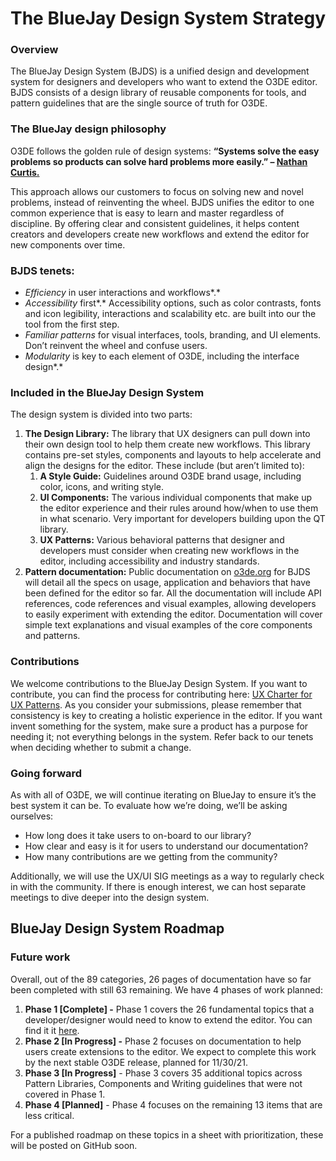 # The BlueJay Design System Strategy

### **Overview**

The BlueJay Design System (BJDS) is a unified design and development system for designers and developers who want to extend the O3DE editor. BJDS consists of a design library of reusable components for tools, and pattern guidelines that are the single source of truth for O3DE.

### **The BlueJay design philosophy**

O3DE follows the golden rule of design systems: 
**“Systems solve the easy problems so products can solve hard problems more easily.” – [Nathan Curtis.](https://medium.com/eightshapes-llc/principles-of-designing-systems-294ee45dcf81)**

This approach allows our customers to focus on solving new and novel problems, instead of reinventing the wheel. BJDS unifies the editor to one common experience that is easy to learn and master regardless of discipline. By offering clear and consistent guidelines, it helps content creators and developers create new workflows and extend the editor for new components over time.

### **BJDS tenets:**

* *Efficiency* in user interactions and workflows*.*
* *Accessibility* first*.* Accessibility options, such as color contrasts, fonts and icon legibility, interactions and scalability etc. are built into our the tool from the first step.
* *Familiar patterns* for visual interfaces, tools, branding, and UI elements. Don’t reinvent the wheel and confuse users.
* *Modularity* is key to each element of O3DE, including the interface design*.* 

### **Included in the BlueJay Design System**

The design system is divided into two parts:

1. **The Design Library:** The library that UX designers can pull down into their own design tool to help them create new workflows. This library contains pre-set styles, components and layouts to help accelerate and align the designs for the editor.  These include (but aren’t limited to):
    1. **A Style Guide:** Guidelines around O3DE brand usage, including color, icons, and writing style.
    2. **UI Components:** The various individual components that make up the editor experience and their rules around how/when to use them in what scenario. Very important for developers building upon the QT library.
    3. **UX Patterns:** Various behavioral patterns that designer and developers must consider when creating new workflows in the editor, including accessibility and industry standards.
2. **Pattern documentation:** Public documentation on [o3de.org](https://o3de.org/docs/tools-ui/) for BJDS will detail all the specs on usage, application and behaviors that have been defined for the editor so far. All the documentation will include API references, code references and visual examples, allowing developers to easily experiment with extending the editor. Documentation will cover simple text explanations and visual examples of the core components and patterns.

### **Contributions**

We welcome contributions to the BlueJay Design System. If you want to contribute, you can find the process for contributing here: [UX Charter for UX Patterns](https://github.com/o3de/sig-ui-ux/blob/main/governance/UX%20Patterns%20for%20O3DE.md). As you consider your submissions, please remember that consistency is key to creating a holistic experience in the editor. If you want invent something for the system, make sure a product has a purpose for needing it; not everything belongs in the system. Refer back to our tenets when deciding whether to submit a change. 

### **Going forward**

As with all of O3DE, we will continue iterating on BlueJay to ensure it’s the best system it can be. To evaluate how we’re doing, we’ll be asking ourselves:

* How long does it take users to on-board to our library?
* How clear and easy is it for users to understand our documentation?
* How many contributions are we getting from the community?

Additionally, we will use the UX/UI SIG meetings as a way to regularly check in with the community. If there is enough interest, we can host separate meetings to dive deeper into the design system.

## **BlueJay Design System Roadmap**

### **Future work**

Overall, out of the 89 categories, 26 pages of documentation have so far been completed with still 63 remaining. We have 4 phases of work planned:

1. **Phase 1 [Complete] -** Phase 1 covers the 26 fundamental topics that a developer/designer would need to know to extend the editor. You can find it it [here](https://o3de.org/docs/tools-ui/).
2. **Phase 2 [In Progress] -** Phase 2 focuses on documentation to help users create extensions to the editor. We expect to complete this work by the next stable O3DE release, planned for 11/30/21.
3. **Phase 3 [In Progress]** - Phase 3 covers 35 additional topics across Pattern Libraries, Components and Writing guidelines that were not covered in Phase 1. 
4. **Phase 4 [Planned]** - Phase 4 focuses on the remaining 13 items that are less critical. 

For a published roadmap on these topics in a sheet with prioritization, these will be posted on GitHub soon.

